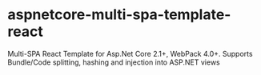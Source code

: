 # aspnetcore-multi-spa-template-react
Multi-SPA React Template for Asp.Net Core 2.1+, WebPack 4.0+. Supports Bundle/Code splitting, hashing and injection into ASP.NET views
